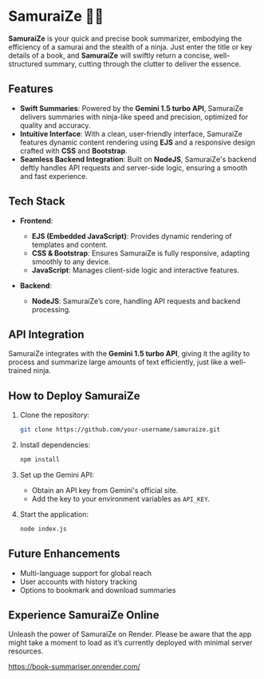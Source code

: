 # SamuraiZe 🥷🏻

**SamuraiZe** is your quick and precise book summarizer, embodying the efficiency of a samurai and the stealth of a ninja. Just enter the title or key details of a book, and **SamuraiZe** will swiftly return a concise, well-structured summary, cutting through the clutter to deliver the essence.

## Features
- **Swift Summaries**: Powered by the **Gemini 1.5 turbo API**, SamuraiZe delivers summaries with ninja-like speed and precision, optimized for quality and accuracy.
- **Intuitive Interface**: With a clean, user-friendly interface, SamuraiZe features dynamic content rendering using **EJS** and a responsive design crafted with **CSS** and **Bootstrap**.
- **Seamless Backend Integration**: Built on **NodeJS**, SamuraiZe's backend deftly handles API requests and server-side logic, ensuring a smooth and fast experience.

## Tech Stack
- **Frontend**:
  - **EJS (Embedded JavaScript)**: Provides dynamic rendering of templates and content.
  - **CSS & Bootstrap**: Ensures SamuraiZe is fully responsive, adapting smoothly to any device.
  - **JavaScript**: Manages client-side logic and interactive features.
  
- **Backend**:
  - **NodeJS**: SamuraiZe’s core, handling API requests and backend processing.

## API Integration
SamuraiZe integrates with the **Gemini 1.5 turbo API**, giving it the agility to process and summarize large amounts of text efficiently, just like a well-trained ninja.

## How to Deploy SamuraiZe
1. Clone the repository:
   ```bash
   git clone https://github.com/your-username/samuraize.git
   ```
2. Install dependencies:
   ```bash
   npm install
   ```
3. Set up the Gemini API:
   - Obtain an API key from Gemini's official site.
   - Add the key to your environment variables as `API_KEY`.

4. Start the application:
   ```bash
   node index.js
   ```

## Future Enhancements
- Multi-language support for global reach
- User accounts with history tracking
- Options to bookmark and download summaries

## Experience SamuraiZe Online
Unleash the power of SamuraiZe on Render. Please be aware that the app might take a moment to load as it’s currently deployed with minimal server resources.

https://book-summariser.onrender.com/
